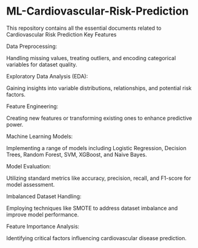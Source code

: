 # ML-Cardiovascular-Risk-Prediction
This repository contains all the essential documents related to Cardiovascular Risk Prediction
Key Features

Data Preprocessing:

Handling missing values, treating outliers, and encoding categorical variables for dataset quality.

Exploratory Data Analysis (EDA):

Gaining insights into variable distributions, relationships, and potential risk factors.

Feature Engineering:

Creating new features or transforming existing ones to enhance predictive power.

Machine Learning Models:

Implementing a range of models including Logistic Regression, Decision Trees, Random Forest, SVM, XGBoost, and Naive Bayes.

Model Evaluation:

Utilizing standard metrics like accuracy, precision, recall, and F1-score for model assessment.

Imbalanced Dataset Handling:

Employing techniques like SMOTE to address dataset imbalance and improve model performance.

Feature Importance Analysis:

Identifying critical factors influencing cardiovascular disease prediction.
